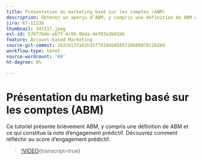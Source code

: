 ```yaml
---
title: Présentation du marketing basé sur les comptes (ABM)
description: Obtenez un aperçu d’ABM, y compris une définition de ABM et de ce qui constitue la note d’engagement prédictif. Découvrez comment réfléchir au score d’engagement prédictif.
jira: KT-11238
thumbnail: 347217.jpeg
exl-id: 576f7bde-eb7f-4c96-9bda-4ef03a3b91bb
feature: Account-based Marketing
source-git-commit: 262cb13fa02b32f7918ebd569720b80078c2b28d
workflow-type: tm+mt
source-wordcount: '69'
ht-degree: 0%

---
```


# Présentation du marketing basé sur les comptes (ABM)

Ce tutoriel présente brièvement ABM, y compris une définition de ABM et ce qui constitue la note d’engagement prédictif. Découvrez comment réfléchir au score d’engagement prédictif.

>[!VIDEO](https://video.tv.adobe.com/v/3422327/?learn=on&captions=fre_fr){transcript=true}
